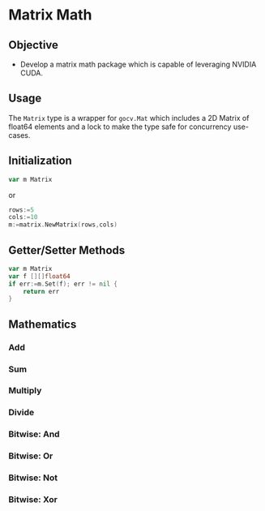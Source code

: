 Matrix Math
===========

## Objective
* Develop a matrix math package which is capable of leveraging NVIDIA CUDA.

## Usage
The `Matrix` type is a wrapper for `gocv.Mat` which includes
a 2D Matrix of float64 elements and a lock to make the type
safe for concurrency use-cases.

## Initialization

```go
var m Matrix
```

or

```go
rows:=5
cols:=10
m:=matrix.NewMatrix(rows,cols)
```

## Getter/Setter Methods

```go
var m Matrix
var f [][]float64
if err:=m.Set(f); err != nil {
    return err
}
```

## Mathematics
### Add

### Sum

### Multiply

### Divide

### Bitwise: And
### Bitwise: Or
### Bitwise: Not
### Bitwise: Xor
